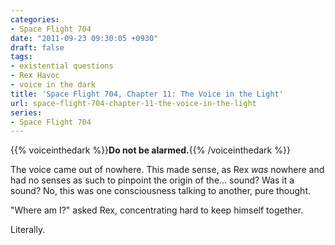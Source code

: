 ```yaml
---
categories:
- Space Flight 704
date: "2011-09-23 09:30:05 +0930"
draft: false
tags:
- existential questions
- Rex Havoc
- voice in the dark
title: 'Space Flight 704, Chapter 11: The Voice in the Light'
url: space-flight-704-chapter-11-the-voice-in-the-light
series:
- Space Flight 704
---
```

{{% voiceinthedark %}}**Do not be alarmed.**{{% /voiceinthedark %}}

The voice came out of nowhere. This made sense, as Rex *was* nowhere and
had no senses as such to pinpoint the origin of the... sound? Was it a
sound? No, this was one consciousness talking to another, pure thought.

"Where am I?" asked Rex, concentrating hard to keep himself together.

Literally.